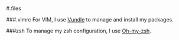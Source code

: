 #.files

###.vimrc
For VIM, I use [Vundle](https://github.com/VundleVim/Vundle.vim) to manage and install my packages.

###zsh
To manage my zsh configuration, I use [Oh-my-zsh](https://github.com/robbyrussell/oh-my-zsh).

